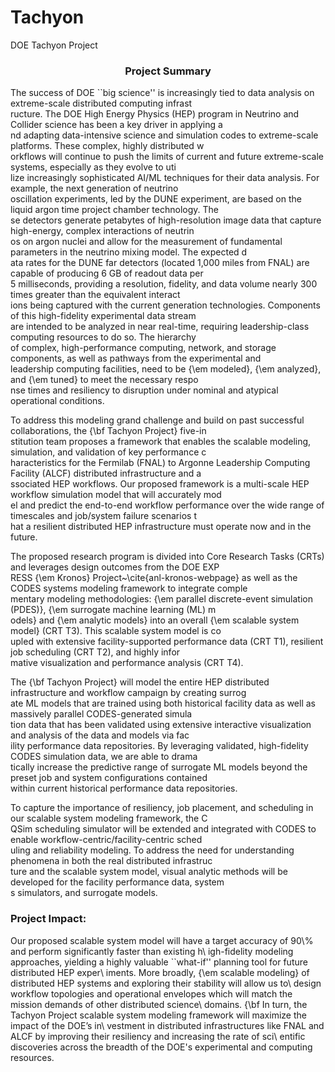 # Tachyon
DOE Tachyon Project

<h3 align="center">Project Summary</h3>

The success of DOE ``big science'' is increasingly tied to data analysis on extreme-scale distributed computing infrast\
ructure. The DOE High Energy Physics (HEP) program in Neutrino and Collider science has been a key driver in applying a\
nd adapting data-intensive science and simulation codes to extreme-scale platforms. These complex, highly distributed w\
orkflows will continue to push the limits of current and future extreme-scale systems, especially as they evolve to uti\
lize increasingly sophisticated AI/ML techniques for their data analysis. For example, the next generation of neutrino \
oscillation experiments, led by the DUNE experiment, are based on the liquid argon time project chamber technology. The\
se detectors generate petabytes of high-resolution image data that capture high-energy, complex interactions of neutrin\
os on argon nuclei and allow for the measurement of fundamental parameters in the neutrino mixing model. The expected d\
ata rates for the DUNE far detectors (located 1,000 miles from FNAL) are capable of producing 6 GB of readout data per \
5 milliseconds, providing a resolution, fidelity, and data volume nearly 300 times greater than the equivalent interact\
ions being captured with the current generation technologies. Components of this high-fidelity experimental data stream\
 are intended to be analyzed in near real-time, requiring leadership-class computing resources to do so.  The hierarchy\
 of complex, high-performance computing, network, and storage components, as well as pathways from the experimental and\
 leadership computing facilities, need to be {\em modeled}, {\em analyzed}, and {\em tuned} to meet the necessary respo\
nse times and resiliency to disruption under nominal and atypical operational conditions.

To address this modeling grand challenge and build on past successful collaborations, the {\bf Tachyon Project} five-in\
stitution team proposes a framework that enables the scalable modeling, simulation, and validation of key performance c\
haracteristics for the Fermilab (FNAL) to Argonne Leadership Computing Facility (ALCF) distributed infrastructure and a\
ssociated HEP workflows. Our proposed framework is a multi-scale HEP workflow simulation model that will accurately mod\
el and predict the end-to-end workflow performance over the wide range of timescales and job/system failure scenarios t\
hat a resilient distributed HEP infrastructure must operate now and in the future.

The proposed research program is divided into Core Research Tasks (CRTs) and leverages design outcomes from the DOE EXP\
RESS {\em Kronos} Project~\cite{anl-kronos-webpage} as well as the CODES systems modeling framework to integrate comple\
mentary modeling methodologies: {\em parallel discrete-event simulation (PDES)}, {\em surrogate machine learning (ML) m\
odels} and {\em analytic models} into an overall {\em scalable system model} (CRT T3). This scalable system model is co\
upled with extensive facility-supported performance data (CRT T1), resilient job scheduling (CRT T2), and  highly infor\
mative visualization and performance analysis (CRT T4).

The {\bf Tachyon Project} will model the entire HEP distributed infrastructure and workflow campaign by creating surrog\
ate ML models that are trained using both historical facility data as well as massively parallel CODES-generated simula\
tion data that has been validated using extensive interactive visualization and analysis of the data and models via fac\
ility performance data repositories. By leveraging validated, high-fidelity CODES simulation data, we are able to drama\
tically increase the predictive range of surrogate ML models beyond the preset job and system configurations contained \
within current historical performance data repositories.

To capture the importance of resiliency, job placement, and scheduling in our scalable system modeling framework, the C\
QSim scheduling simulator will be extended and integrated with CODES to enable  workflow-centric/facility-centric sched\
uling and reliability modeling. To address the need for understanding phenomena in both the real distributed infrastruc\
ture and the scalable system model, visual analytic methods will be developed for the facility performance data, system\
s simulators, and surrogate models.

<h3>Project Impact: </h3>
Our proposed scalable system model will have a target accuracy of 90\% and perform significantly faster than existing h\
igh-fidelity modeling approaches, yielding a highly valuable ``what-if'' planning tool for future distributed HEP exper\
iments. More broadly, {\em scalable modeling} of distributed HEP systems and exploring their stability will allow us to\
 design workflow topologies and operational envelopes which will match the mission demands of other distributed science\
 domains. {\bf In turn, the Tachyon Project scalable system modeling framework will maximize the impact of the DOE’s in\
vestment in distributed infrastructures like FNAL and ALCF by improving their resiliency and increasing the rate of sci\
entific discoveries across the breadth of the DOE's experimental and computing resources.
